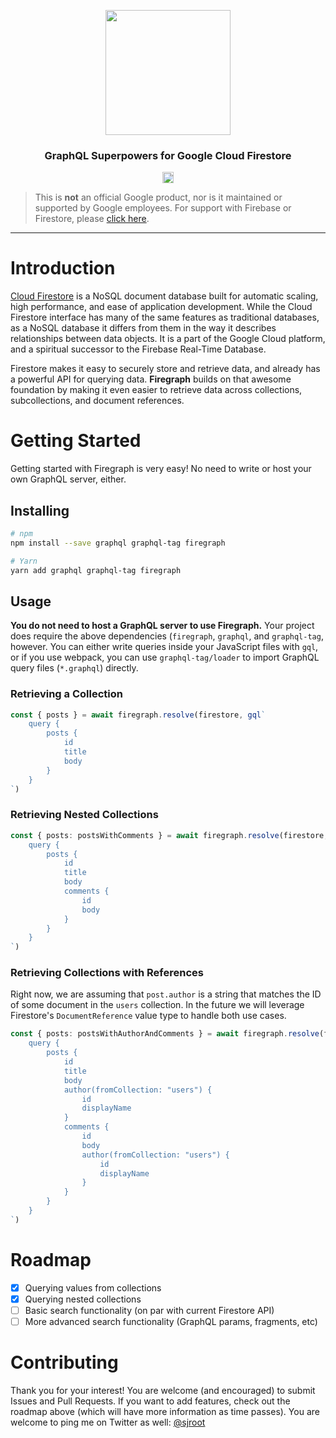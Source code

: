 <p align="center">
    <img src="https://raw.githubusercontent.com/sejr/firegraph/master/assets/logo.png" width="200px"/>
</p>
<h3 align="center">GraphQL Superpowers for Google Cloud Firestore</h3>

<p align="center">
    <a href="https://badge.fury.io/js/firegraph">
        <img src="https://badge.fury.io/js/firegraph.svg" alt="npm version" height="18">
    </a>
</p>

> This is **not** an official Google product, nor is it maintained or supported by Google employees. For support with Firebase or Firestore, please [click here](https://firebase.google.com/support/).

___

# Introduction

[Cloud Firestore](https://cloud.google.com/firestore/docs/) is a NoSQL document database built for automatic scaling, high performance, and ease of application development. While the Cloud Firestore interface has many of the same features as traditional databases, as a NoSQL database it differs from them in the way it describes relationships between data objects. It is a part of the Google Cloud platform, and a spiritual successor to the Firebase Real-Time Database.

Firestore makes it easy to securely store and retrieve data, and already has a powerful API for querying data. **Firegraph** builds on that awesome foundation by making it even easier to retrieve data across collections, subcollections, and document references.

# Getting Started

Getting started with Firegraph is very easy! No need to write or host your own GraphQL server, either.

## Installing

``` bash
# npm
npm install --save graphql graphql-tag firegraph

# Yarn
yarn add graphql graphql-tag firegraph
```

## Usage

**You do not need to host a GraphQL server to use Firegraph.** Your project does require the above dependencies (`firegraph`, `graphql`, and `graphql-tag`, however. You can either write queries inside your JavaScript files with `gql`, or if you use webpack, you can use `graphql-tag/loader` to import GraphQL query files (`*.graphql`) directly.

### Retrieving a Collection

``` typescript
const { posts } = await firegraph.resolve(firestore, gql`
    query {
        posts {
            id
            title
            body
        }
    }
`)
```
### Retrieving Nested Collections

``` typescript
const { posts: postsWithComments } = await firegraph.resolve(firestore, gql`
    query {
        posts {
            id
            title
            body
            comments {
                id
                body
            }
        }
    }
`)
```

### Retrieving Collections with References

Right now, we are assuming that `post.author` is a string that matches the ID of some document in the `users` collection. In the future we will leverage Firestore's `DocumentReference` value type to handle both use cases.

``` typescript
const { posts: postsWithAuthorAndComments } = await firegraph.resolve(firestore, gql`
    query {
        posts {
            id
            title
            body
            author(fromCollection: "users") {
                id
                displayName
            }
            comments {
                id
                body
                author(fromCollection: "users") {
                    id
                    displayName
                }
            }
        }
    }
`)
```

# Roadmap

- [x] Querying values from collections
- [x] Querying nested collections
- [ ] Basic search functionality (on par with current Firestore API)
- [ ] More advanced search functionality (GraphQL params, fragments, etc)

# Contributing

Thank you for your interest! You are welcome (and encouraged) to submit Issues and Pull Requests. If you want to add features, check out the roadmap above (which will have more information as time passes). You are welcome to ping me on Twitter as well: [@sjroot](https://twitter.com/sjroot)
